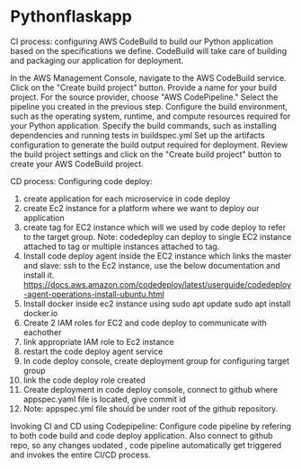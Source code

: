 # Pythonflaskapp

CI process:
configuring AWS CodeBuild to build our Python application based on the specifications we define. CodeBuild will take care of building and packaging our application for deployment.

In the AWS Management Console, navigate to the AWS CodeBuild service.
Click on the "Create build project" button.
Provide a name for your build project.
For the source provider, choose "AWS CodePipeline."
Select the pipeline you created in the previous step.
Configure the build environment, such as the operating system, runtime, and compute resources required for your Python application.
Specify the build commands, such as installing dependencies and running tests in buildspec.yml
Set up the artifacts configuration to generate the build output required for deployment.
Review the build project settings and click on the "Create build project" button to create your AWS CodeBuild project.


CD process:
Configuring code deploy:

1. create application for each microservice in code deploy
2. create Ec2 instance for a platform where we want to deploy our application
3. create tag for EC2 instance which will we used by code deploy to refer to the target group. Note: codedeploy can deploy to single EC2 instance attached to tag or multiple instances attached to tag.
4. Install code deploy agent inside the EC2 instance which links the master and slave:
     ssh to the Ec2 instance, use the below documentation and install it.
   https://docs.aws.amazon.com/codedeploy/latest/userguide/codedeploy-agent-operations-install-ubuntu.html
6. Install docker inside ec2 instance using sudo apt update sudo apt install docker.io
7. Create 2 IAM roles for EC2 and code deploy to communicate with eachother
8. link appropriate IAM role to Ec2 instance
9. restart the code deploy agent service
10. In code deploy console, create deployment group for configuring target group
11. link the code deploy role created
12. Create deployment  in code deploy console, connect to github where appspec.yaml file is located, give commit id
13. Note: appspec.yml file should be under root of the github repository.

Invoking CI and CD using Codepipeline:
Configure code pipeline by refering to both code build and code deploy application. Also connect to github repo, so any changes uodated , code pipeline automatically get triggered and invokes the entire CI/CD process.
